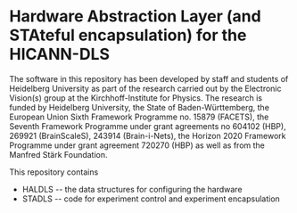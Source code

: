 # Hardware Abstraction Layer (and STAteful encapsulation) for the HICANN-DLS

The software in this repository has been developed by staff and students
of Heidelberg University as part of the research carried out by the
Electronic Vision(s) group at the Kirchhoff-Institute for Physics.
The research is funded by Heidelberg University, the State of
Baden-Württemberg, the European Union Sixth Framework Programme no.
15879 (FACETS), the Seventh Framework Programme under grant agreements
no 604102 (HBP), 269921 (BrainScaleS), 243914 (Brain-i-Nets), the
Horizon 2020 Framework Programme under grant agreement 720270 (HBP) as
well as from the Manfred Stärk Foundation.

This repository contains

* HALDLS -- the data structures for configuring the hardware
* STADLS -- code for experiment control and experiment encapsulation
